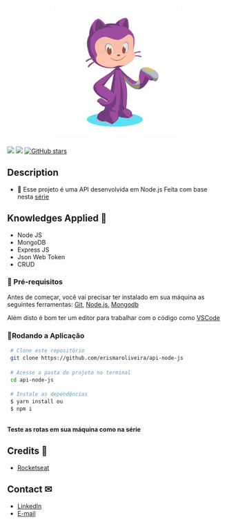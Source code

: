 <h1 align="center">
  <div background-color='#ff90000'>
    <img width="300" src="https://github.com/erismaroliveira/api-node-js/blob/main/api-cat.png"/>
  </div>
</h1>

![](https://img.shields.io/badge/license-MIT-green)
![](https://img.shields.io/badge/languege-Ingles-yellow)
[![GitHub stars](https://img.shields.io/github/stars/erismaroliveira/api-node-js?style=social)](https://github.com/erismaroliveira/api-node-js/stargazers)

## Description
  - 🔑 Esse projeto é uma API desenvolvida em Node.js 
 Feita com base nesta <a href="https://www.youtube.com/playlist?list=PL85ITvJ7FLoiXVwHXeOsOuVppGbBzo2dp">série</a>

## Knowledges Applied 🚀
 - Node JS
 - MongoDB
 - Express JS
 - Json Web Token
 - CRUD
 
 ### 🛒 Pré-requisitos

Antes de começar, você vai precisar ter instalado em sua máquina as seguintes ferramentas:
 [Git](https://git-scm.com/),
 [Node.js](https://nodejs.org/pt-br/),
 [Mongodb](https://mongodb.com)

 
 Além disto é bom ter um editor para trabalhar com o código como [VSCode](https://code.visualstudio.com/)
 
   ### 📀Rodando a Aplicação
   
````bash 
 # Clone este repositório
 git clone https://github.com/erismaroliveira/api-node-js
 
 # Acesse a pasta do projeto no terminal
 cd api-node-js
 
 # Instale as dependências
 $ yarn install ou
 $ npm i 
 
 ````
   **Teste as rotas em sua máquina como na série**

## Credits 👏
  - <a target="_blank" href="https://www.youtube.com/playlist?list=PL85ITvJ7FLoiXVwHXeOsOuVppGbBzo2dp/">Rocketseat</a>

## Contact ✉
  - <a target="_blank" href="https://www.linkedin.com/in/erismar-oliveirapro">LinkedIn</a>
  - <a target="_blank" href="mailto:erismarpro@hotmail.com">E-mail</a>

 
